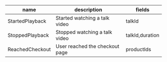 |name            |description                    |fields         |
|----------------|-------------------------------|---------------|
|StartedPlayback |Started watching a talk video  |talkId         |
|StoppedPlayback |Stopped watching a talk video  |talkId,duration|
|ReachedCheckout |User reached the checkout page |productIds     |
